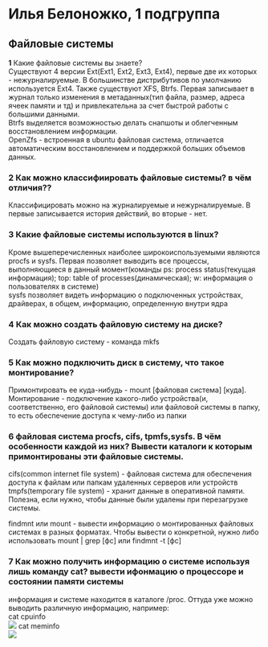 # Илья Белоножко, 1 подгруппа  
## Файловые системы  
**1** Какие файловые системы вы знаете?  
Существуют 4 версии Ext(Ext1, Ext2, Ext3, Ext4), первые две их которых - нежурналируемые. В большинстве дистрибутивов по умолчанию используется Ext4. Также существуют XFS, Btrfs. Первая записывает в журнал только изменения в метаданных(тип файла, размер, адреса ячеек памяти и тд) и привлекательна за счет быстрой работы с большими данными.  
Btrfs выделяется возможностью делать снапшоты и облегченным восстановлением информации.  
OpenZfs - встроенная в ubuntu файловая система, отличается автоматическим восстановлением и поддержкой больших объемов данных.  
  
### **2** Как можно классифиировать файловые системы? в чём отличия??  
Классифицировать можно на журналируемые и нежурналируемые. В первые записывается история действий, во вторые - нет.  
  
### **3** Какие файловые системы используются в linux?  
Кроме вышеперечисленных наиболее широкоиспользуемыми являются procfs и sysfs. Первая позволяет выводить все процессы, выполняющиеся в данный момент(команды ps: process status(текущая информация); top: table of processes(динамическая); w: информация о пользователях в системе)  
sysfs позволяет видеть информацию о подключенных устройствах, драйверах, в общем, информацию, определенную внутри ядра  
  
### **4** Как можно создать файловую систему на диске?  
Создать файловую систему - команда mkfs  
  
### **5** Как можно подключить диск в систему, что такое монтирование?  
Примонтировать ее куда-нибудь - mount [файловая система] [куда]. Монтирование - подключение какого-либо устройства(и, соответственно, его файловой системы) или файловой системы в папку, то есть обеспечение доступа к чему-либо из папки  
  
### **6** файловая система procfs, cifs, tpmfs,sysfs. В чём особенности каждой из них? Вывести каталоги к которым примонтированы эти файловые системы.  
cifs(common internet file system) - файловая система для обеспечения доступа к файлам или папкам удаленных серверов или устройств  
tmpfs(temporary file system) - хранит данные в оперативной памяти. Полезна, если нужно, чтобы данные были удалены при перезагрузке системы.  
  

findmnt или mount - вывести информацию о монтированных файловых системах в разных форматах. Чтобы вывести о конкретной, нужно либо использовать mount | grep [фс] или findmnt -t [фс]  

### **7** Как можно получить информацию о системе используя лишь команду cat? вывести ифонмацию о процессоре и состоянии памяти системы  
информация и системе находится в каталоге /proc. Оттуда уже можно выводить различную информацию, например:  
cat cpuinfo  
![](cpuinfo.png)
cat meminfo  
![](meminfo.png)

